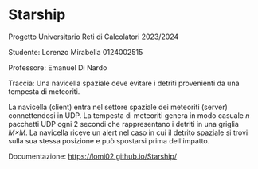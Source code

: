 # Starship

Progetto Universitario Reti di Calcolatori 2023/2024

Studente: Lorenzo Mirabella 0124002515

Professore: Emanuel Di Nardo

Traccia: Una navicella spaziale deve evitare i detriti provenienti da una tempesta di meteoriti.

La navicella (client) entra nel settore spaziale dei meteoriti (server) connettendosi in UDP.
La tempesta di meteoriti genera in modo casuale _n_ pacchetti UDP ogni 2 secondi che rappresentano i detriti in una griglia _M×M_.
La navicella riceve un alert nel caso in cui il detrito spaziale si trovi sulla sua stessa posizione e può spostarsi prima dell'impatto.

Documentazione: https://lomi02.github.io/Starship/
